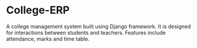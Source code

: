 # College-ERP
A college management system built using Django framework. It is designed for interactions between students and teachers. Features include attendance, marks and time table.

